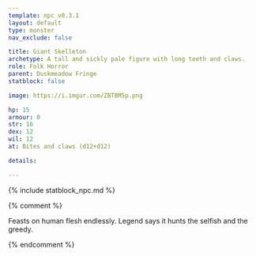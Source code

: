 ```yaml
---
template: npc v0.3.1
layout: default
type: monster
nav_exclude: false

title: Giant Skelleton
archetype: A tall and sickly pale figure with long teeth and claws.
role: Folk Horror
parent: Duskmeadow Fringe
statblock: false

image: https://i.imgur.com/ZBTBM5p.png

hp: 15
armour: 0
str: 16
dex: 12
wil: 12
at: Bites and claws (d12+d12)

details:

---
```


{% include statblock_npc.md %}

{% comment %}

Feasts on human flesh endlessly. Legend says it hunts the selfish and the greedy.

{% endcomment %}